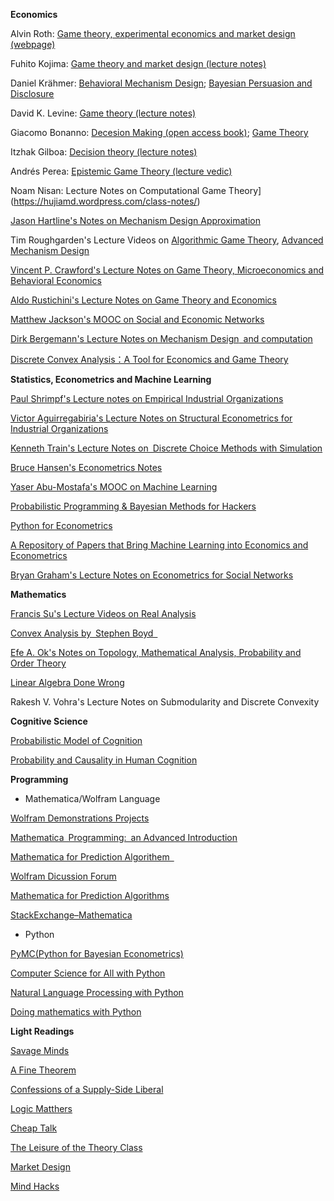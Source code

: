 **Economics**   

Alvin Roth: [Game theory, experimental economics and market design (webpage)](http://web.stanford.edu/~alroth/alroth.html)

Fuhito Kojima: [Game theory and market design (lecture notes)](https://sites.google.com/site/fuhitokojimaeconomics/Fuhito-Kojima)

Daniel Krähmer: [Behavioral Mechanism Design](http://www.wiwi.uni-bonn.de/kraehmer/Lehre/TopicsSS14/TopicsSS14.html); [Bayesian Persuasion and Disclosure](http://www.wiwi.uni-bonn.de/kraehmer/Lehre/TopicsWS14-15/TopicsWS14-15.html)

David K. Levine: [Game theory (lecture notes)](http://www.dklevine.com/lectures/political-economy/index.htm)  

Giacomo Bonanno: [Decesion Making (open access book)](http://faculty.econ.ucdavis.edu/faculty/bonanno/DM_Book.html);  [Game Theory](http://faculty.econ.ucdavis.edu/faculty/bonanno/GT_Book.html)

Itzhak Gilboa: [Decision theory (lecture notes)](http://itzhakgilboa.weebly.com/teaching-material.html)

Andrés Perea: [Epistemic Game Theory (lecture vedic)](http://epicenter.name/Perea/Video-lectures-on-epistemic-game-theory.html)

Noam Nisan:  Lecture Notes on Computational Game Theory](https://hujiamd.wordpress.com/class-notes/)

[Jason Hartline&#39;s Notes on Mechanism Design Approximation](http://jasonhartline.com/MDnA/)

Tim Roughgarden's Lecture Videos on [Algorithmic Game Theory](https://www.youtube.com/playlist?list=PLEGCF-WLh2RJBqmxvZ0_ie-mleCFhi2N4), [Advanced Mechanism Design](https://www.youtube.com/playlist?list=PLEGCF-WLh2RI77PL4gwLld_OU9Zh3TCX9)

[Vincent P. Crawford&#39;s Lecture Notes on Game Theory, Microeconomics and Behavioral Economics](http://econweb.ucsd.edu/~vcrawfor/index.html#Courses)

[Aldo Rustichini&#39;s Lecture Notes on Game Theory and Economics](https://sites.google.com/site/aldorustichini/home/aldo-rustichini-teaching-university-of-minnesota)

[Matthew Jackson&#39;s MOOC on Social and Economic Networks](https://www.coursera.org/learn/social-economic-networks)

[Dirk Bergemann&#39;s Lecture Notes on Mechanism Design](http://campuspress.yale.edu/dirkbergemann/teaching/)[ and computation](http://campuspress.yale.edu/dirkbergemann/teaching/)

[Discrete Convex Analysis：A Tool for Economics and Game Theory](http://www.mechanism-design.org/arch/v001-1/p_05.pdf)

**Statistics, Econometrics and Machine Learning**  



[Paul Shrimpf&#39;s Lecture notes on Empirical Industrial Organizations](http://faculty.arts.ubc.ca/pschrimpf/565/565.html)

[Victor Aguirregabiria&#39;s Lecture Notes on Structural Econometrics for Industrial Organizations](http://individual.utoronto.ca/vaguirre/courses/barcelona/teaching_io_bgse.html)

[Kenneth Train&#39;s Lecture Notes on Discrete Choice Methods with Simulation](http://eml.berkeley.edu/books/choice2.html)

[Bruce Hansen&#39;s Econometrics Notes](http://www.ssc.wisc.edu/~bhansen/econometrics/)

[Yaser Abu-Mostafa&#39;s MOOC on Machine Learning](http://work.caltech.edu/lectures.html)

[Probabilistic Programming &amp; Bayesian Methods for Hackers](http://camdavidsonpilon.github.io/Probabilistic-Programming-and-Bayesian-Methods-for-Hackers/)

[Python for Econometrics](https://www.kevinsheppard.com/Python_for_Econometrics)

[A Repository of Papers that Bring Machine Learning into Economics and Econometrics](http://econ-neural.net/)

[Bryan Graham&#39;s Lecture Notes on Econometrics for Social Networks](https://github.com/bryangraham/short_courses)

**Mathematics**  



[Francis Su&#39;s Lecture Videos on Real Analysis](https://www.youtube.com/playlist?list=PL0E754696F72137EC)

[Convex Analysis by Stephen Boyd ](http://web.stanford.edu/~boyd/cvxbook/)

[Efe A. Ok&#39;s Notes on Topology, Mathematical Analysis, Probability and Order Theory](https://sites.google.com/a/nyu.edu/efeok/books)

[Linear Algebra Done Wrong](http://www.math.brown.edu/~treil/papers/LADW/LADW-2014-09.pdf)

Rakesh V. Vohra&#39;s Lecture Notes on Submodularity and Discrete Convexity

**Cognitive Science**  



[Probabilistic Model of Cognition](https://probmods.org/)

[Probability and Causality in Human Cognition](https://ocw.mit.edu/courses/brain-and-cognitive-sciences/9-916-a-probability-and-causality-in-human-cognition-spring-2003/)

**Programming**  



* Mathematica/Wolfram Language

[Wolfram Demonstrations Projects](http://demonstrations.wolfram.com/)

[Mathematica Programming: an Advanced Introduction](http://www.mathprogramming-intro.org/)

[Mathematica for Prediction Algorithem ](https://mathematicaforprediction.wordpress.com/)

[Wolfram Dicussion Forum](http://community.wolfram.com/)

[Mathematica for Prediction Algorithms](https://mathematicaforprediction.wordpress.com/)

[StackExchange–Mathematica](http://mathematica.stackexchange.com/)

* Python

[PyMC(Python for Bayesian Econometrics)](https://pymc-devs.github.io/pymc/)

[Computer Science for All with Python](https://www.cs.hmc.edu/csforall/)

[Natural Language Processing with Python](http://www.nltk.org/book/)

[Doing mathematics with Python](https://github.com/drvinceknight/Python-Mathematics-Handbook)

**Light Readings**  



[Savage Minds](http://savageminds.org/)

[A Fine Theorem](https://afinetheorem.wordpress.com/)

[Confessions of a Supply-Side Liberal](http://blog.supplysideliberal.com/)

[Logic Matthers](http://www.logicmatters.net/blogfront/)

[Cheap Talk](https://cheaptalk.org/)

[The Leisure of the Theory Class](https://theoryclass.wordpress.com/)

[Market Design](http://marketdesigner.blogspot.com/)

[Mind Hacks](https://mindhacks.com/)